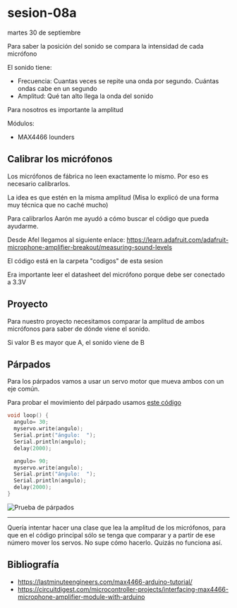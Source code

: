 # sesion-08a

martes 30 de septiembre

Para saber la posición del sonido se compara la intensidad de cada micrófono

El sonido tiene:

- Frecuencia: Cuantas veces se repite una onda por segundo. Cuántas ondas cabe en un segundo
- Amplitud: Qué tan alto llega la onda del sonido

Para nosotros es importante la amplitud

Módulos:

- MAX4466 lounders

## Calibrar los micrófonos

Los micrófonos de fábrica no leen exactamente lo mismo. Por eso es necesario calibrarlos.

La idea es que estén en la misma amplitud (Misa lo explicó de una forma muy técnica que no caché mucho)

Para calibrarlos Aarón me ayudó a cómo buscar el código que pueda ayudarme.

Desde Afel llegamos al siguiente enlace: <https://learn.adafruit.com/adafruit-microphone-amplifier-breakout/measuring-sound-levels>

El código está en la carpeta "codigos" de esta sesion

Era importante leer el datasheet del micrófono porque debe ser conectado a 3.3V

## Proyecto

Para nuestro proyecto necesitamos comparar la amplitud de ambos micrófonos para saber de dónde viene el sonido.

Si valor B es mayor que A, el sonido viene de B

## Párpados

Para los párpados vamos a usar un servo motor que mueva ambos con un eje común.

Para probar el movimiento del párpado usamos [este código](https://github.com/santiagoClifford/dis8645-2025-02-procesos/blob/main/12-santiagoClifford/sesion-07b/servoLearn-v1/servoLearn-v1.ino)

```cpp
void loop() { 
  angulo= 30;
  myservo.write(angulo);
  Serial.print("ángulo:  ");
  Serial.println(angulo);
  delay(2000);  

  angulo= 90;
  myservo.write(angulo);
  Serial.print("ángulo:  ");
  Serial.println(angulo);
  delay(2000); 
}
```

![Prueba de párpados](./imagenes/parpadoTEST.gif)


----

Quería intentar hacer una clase que lea la amplitud de los micrófonos, para que en el código principal sólo se tenga que comparar y a partir de ese número mover los servos. 
No supe cómo hacerlo.
Quizás no funciona así.

## Bibliografía

- <https://lastminuteengineers.com/max4466-arduino-tutorial/>
- <https://circuitdigest.com/microcontroller-projects/interfacing-max4466-microphone-amplifier-module-with-arduino>
